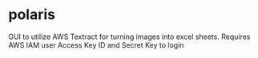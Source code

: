# polaris
GUI to utilize AWS Textract for turning images into excel sheets. Requires AWS IAM user Access Key ID and Secret Key to login
